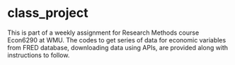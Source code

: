 # class_project
This is part of a weekly assignment for Research Methods course Econ6290 at WMU. 
The codes to get series of data for economic variables from FRED database, downloading data using APIs, are provided along with instructions to follow. 


